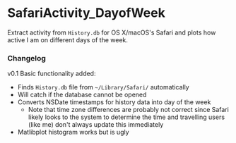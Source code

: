 # SafariActivity_DayofWeek

Extract activity from `History.db` for OS X/macOS's Safari and plots how active I am on different days of the week.

### Changelog
v0.1	Basic functionality added:
* Finds `History.db` file from `~/Library/Safari/` automatically
* Will catch if the database cannot be opened
* Converts NSDate timestamps for history data into day of the week
	* Note that time zone differences are probably not correct since Safari likely looks to the system to determine the time and travelling users (like me) don't always update this immediately
* Matlibplot histogram works but is ugly

